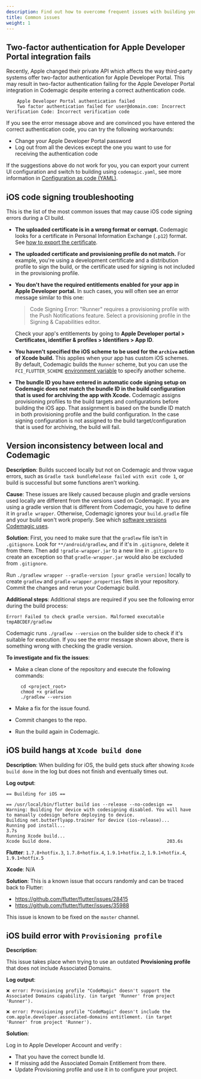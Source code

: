 ```yaml
---
description: Find out how to overcome frequent issues with building your Flutter app on Codemagic. 
title: Common issues
weight: 1
---
```


## Two-factor authentication for Apple Developer Portal integration fails

Recently, Apple changed their private API which affects the way third-party systems offer two-factor authentication for Apple Developer Portal. This may result in two-factor authentication failing for the Apple Developer Portal integration in Codemagic despite entering a correct authentication code.

        Apple Developer Portal authentication failed
        Two factor authentication failed for user@domain.com: Incorrect Verification Code: Incorrect verification code

If you see the error message above and are convinced you have entered the correct authentication code, you can try the following workarounds:

 * Change your Apple Developer Portal password
 * Log out from all the devices except the one you want to use for receiving the authentication code

If the suggestions above do not work for you, you can export your current UI configuration and switch to building using `codemagic.yaml`, see more information in [Configuration as code (YAML)](../building/yaml).

## iOS code signing troubleshooting

This is the list of the most common issues that may cause iOS code signing errors during a CI build.

* **The uploaded certificate is in a wrong format or corrupt.** Codemagic looks for a certificate in Personal Information Exchange (`.p12`) format. See [how to export the certificate](../code-signing/ios-code-signing/#exporting-signing-certificate-and-provisioning-profile).

* **The uploaded certificate and provisioning profile do not match.** For example, you're using a development certificate and a distribution profile to sign the build, or the certificate used for signing is not included in the provisioning profile.

* **You don't have the required entitlements enabled for your app in Apple Developer portal.** In such cases, you will often see an error message similar to this one:

    > Code Signing Error: "Runner" requires a provisioning profile with the Push Notifications feature. Select a provisioning profile in the Signing & Capabilities editor.

    Check your app's entitlements by going to **Apple Developer portal > Certificates, identifier & profiles > Identifiers > App ID**.


* **You haven't specified the iOS scheme to be used for the `archive` action of Xcode build.**  This applies when your app has custom iOS schemes. By default, Codemagic builds the `Runner` scheme, but you can use the `FCI_FLUTTER_SCHEME` [environment variable](../building/environment-variables) to specify another scheme.

* **The bundle ID you have entered in automatic code signing setup on Codemagic does not match the bundle ID in the build configuration that is used for archiving the app with Xcode.** Codemagic assigns provisioning profiles to the build targets and configurations before building the iOS app. That assignment is based on the bundle ID match in both provisioning profile and the build configuration. In the case signing configuration is not assigned to the build target/configuration that is used for archiving, the build will fail.

## Version inconsistency between local and Codemagic

**Description**:
Builds succeed locally but not on Codemagic and throw vague errors, such as `Gradle task bundleRelease failed with exit code 1`, or build is successful but some functions aren't working. 

**Cause**: These issues are likely caused because plugin and gradle versions used locally are different from the versions used on Codemagic. If you are using a gradle version that is different from Codemagic, you have to define it in `gradle wrapper`. Otherwise, Codemagic ignores your `build.gradle` file and your build won't work properly. See which [software versions Codemagic uses](../releases-and-versions/versions/).

**Solution**: First, you need to make sure that the `gradlew` file isn't in `.gitignore`. Look for `**/android/gradlew`, and if it's in `.gitignore`, delete it from there. Then add `!gradle-wrapper.jar` to a new line in `.gitignore` to create an exception so that `gradle-wrapper.jar` would also be excluded from `.gitignore`.

Run `./gradlew wrapper --gradle-version [your gradle version]` locally to create `gradlew` and `gradle-wrapper.properties` files in your repository. Commit the changes and rerun your Codemagic build. 

**Additional steps**: Additional steps are required if you see the following error during the build process:

`Error! Failed to check gradle version. Malformed executable tmpABCDEF/gradlew`

Codemagic runs `./gradlew --version` on the builder side to check if it's suitable for execution. If you see the error message shown above, there is something wrong with checking the gradle version.

**To investigate and fix the issues**:

* Make a clean clone of the repository and execute the following commands:

        cd <project_root>
        chmod +x gradlew
        ./gradlew --version

* Make a fix for the issue found.
* Commit changes to the repo.
* Run the build again in Codemagic.

## iOS build hangs at `Xcode build done`

**Description**:
When building for iOS, the build gets stuck after showing `Xcode build done` in the log but does not finish and eventually times out.

**Log output**: 

    == Building for iOS ==

    == /usr/local/bin/flutter build ios --release --no-codesign ==
    Warning: Building for device with codesigning disabled. You will have to manually codesign before deploying to device.
    Building net.butterflyapp.trainer for device (ios-release)...
    Running pod install...                                              3.7s
    Running Xcode build...                                          
    Xcode build done.                                           203.6s

**Flutter**: `1.7.8+hotfix.3`, `1.7.8+hotfix.4`, `1.9.1+hotfix.2`, `1.9.1+hotfix.4`, `1.9.1+hotfix.5`

**Xcode**: N/A

**Solution**: This is a known issue that occurs randomly and can be traced back to Flutter:

* https://github.com/flutter/flutter/issues/28415
* https://github.com/flutter/flutter/issues/35988

This issue is known to be fixed on the `master` channel.

## iOS build error with `Provisioning profile`

**Description**:

This issue takes place when trying to use an outdated **Provisioning profile** that does not include 
Associated Domains. 

**Log output**: 

```
❌ error: Provisioning profile "CodeMagic" doesn't support the Associated Domains capability. (in target 'Runner' from project 'Runner').
 
❌ error: Provisioning profile "CodeMagic" doesn't include the com.apple.developer.associated-domains entitlement. (in target 'Runner' from project 'Runner').
```

**Solution**: 

 Log in to Apple Developer Account and verify :
  - That you have the correct bundle Id.  
  - If missing add the Associated Domain Entitlement from there.
  - Update Provisioning profile and use it in to configure your project.

 
